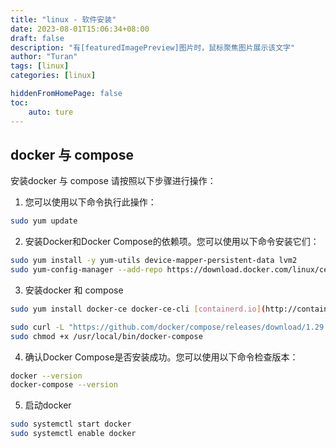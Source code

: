 ```yaml
---
title: "linux - 软件安装"
date: 2023-08-01T15:06:34+08:00
draft: false
description: "有[featuredImagePreview]图片时，鼠标聚焦图片展示该文字"
author: "Turan"
tags: [linux]
categories: [linux]

hiddenFromHomePage: false
toc:
    auto: ture
---
```

## docker 与 compose
安装docker 与 compose 请按照以下步骤进行操作：


1. 您可以使用以下命令执行此操作：
```bash
sudo yum update
```

2. 安装Docker和Docker Compose的依赖项。您可以使用以下命令安装它们：
```bash
sudo yum install -y yum-utils device-mapper-persistent-data lvm2
sudo yum-config-manager --add-repo https://download.docker.com/linux/centos/docker-ce.repo

```
3. 安装docker 和 compose 

```bash
sudo yum install docker-ce docker-ce-cli [containerd.io](http://containerd.io/)

sudo curl -L "https://github.com/docker/compose/releases/download/1.29.2/docker-compose-$(uname -s)-$(uname -m)" -o /usr/local/bin/docker-compose
sudo chmod +x /usr/local/bin/docker-compose

```


4. 确认Docker Compose是否安装成功。您可以使用以下命令检查版本：
```bash
docker --version
docker-compose --version
```

5. 启动docker
```bash
sudo systemctl start docker
sudo systemctl enable docker 
```


